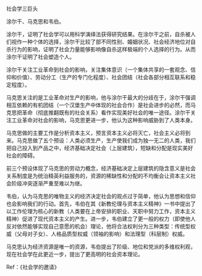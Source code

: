 # 

社会学三巨头

涂尔干、马克思和韦伯。

涂尔干，证明了社会学可以用科学演绎法获得研究结果。在涂尔干之前，自杀被人们视作一种个体的选择，涂尔干比较了部不同性别、婚姻状况、社会经济地位对自杀行为的影响，证明了社会力量能够影响像自杀这样极端的个人选择的行为。从而涂尔干证明了社会塑造个人。

涂尔干关注工业革命到社会的影响，关注集体意识（一个集体共享的一套观念、信仰和价值）、劳动分工（生产的专门化程度）、社会团结（社会各部分相互联系和稳定程度）。

马克思关注的是工业革命对生产的影响，他与涂尔干最大的分歧在于，涂尔干强调相互依赖的有机团结（一个汉堡生产中体现的社会合作）是社会进步的必然，而马克思把革命（彻底推翻既有的社会关系）看作实现美好社会的唯一途径。涂尔干关注工业革命对社会的影响，马克思更进一步，他认为这种影响威胁到了人类本身。

马克思做的主要工作是分析资本主义，预言资本主义必将灭亡，社会主义必将到来。马克思做了五个预设：人类必须生产，生产使我们成为独一无二的人类，我们把自己投入到产品之中，经济基础决定社会（上层建筑），短缺和分配是现实美好社会的障碍。

前三个预设体现了马克思的劳动力概念，经济基础决定上层建筑的隐含意义是社会关系制度是为统治精英利益服务的，资源的稀缺性和分配的不均衡会让资本主义社会阶级冲突逐渐严重至难以为继。

韦伯，认为马克思的唯物主义的经济决定社会的观点过于简单，他认为思想和信仰也会影响我们的行动。首先，韦伯在其《新教伦理与资本主义精神》一书中提出了以工作伦理为核心的新教（人类要在上帝安排的职业、天职中努力工作，资本主义精神）促进了现代资本主义的产生。进一步，韦伯建立了更一般的权力（即使他人反对依然能够实现自己意愿的机会）理论，他将合法权利分为三种类型：传统型权威（父母对子女）、人格品质型权威（领袖的影响）和法理型（科层制）权威。

马克思认为经济资源是唯一的资源，韦伯提出了阶级、地位和党派的多维权利观，现在社会学在此更近一步，提出了更高明的社会资本理论。

Ref：《社会学的邀请》

